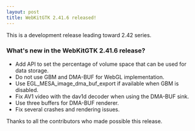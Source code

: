 ```yaml
---
layout: post
title: WebKitGTK 2.41.6 released!
---
```


This is a development release leading toward 2.42 series.

### What's new in the WebKitGTK 2.41.6 release?

 - Add API to set the percentage of volume space that can be used for data storage.
 - Do not use GBM and DMA-BUF for WebGL implementation.
 - Use EGL_MESA_image_dma_buf_export if available when GBM is disabled.
 - Fix AV1 video with the dav1d decoder when using the DMA-BUF sink.
 - Use three buffers for DMA-BUF renderer.
 - Fix several crashes and rendering issues.

Thanks to all the contributors who made possible this release.
